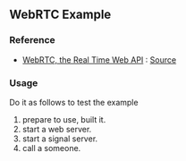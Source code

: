 ## WebRTC Example

### Reference
- [WebRTC, the Real Time Web API](https://flaviocopes.com/webrtc/) : [Source](https://gist.github.com/flaviocopes/e0844d71da2348d14ec8b6742d8b2795)

### Usage
Do it as follows to test the example
1. prepare to use, built it.
1. start a web server.
2. start a signal server.
3. call a someone.
